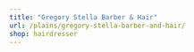 ```yaml
---
title: "Gregory Stella Barber & Hair"
url: /plains/gregory-stella-barber-and-hair/
shop: hairdresser
---
```

